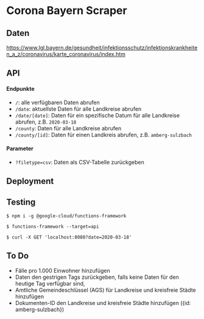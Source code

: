 # Corona Bayern Scraper

## Daten

<https://www.lgl.bayern.de/gesundheit/infektionsschutz/infektionskrankheiten_a_z/coronavirus/karte_coronavirus/index.htm>

## API

#### Endpunkte

- `/`: alle verfügbaren Daten abrufen
- `/date`: aktuellste Daten für alle Landkreise abrufen
- `/date/[date]`: Daten für ein spezifische Datum für alle Landkreise abrufen, z.B. `2020-03-18`
- `/county`: Daten für alle Landkreise abrufen
- `/county/[id]`: Daten für einen Landkreis abrufen, z.B. `amberg-sulzbach`

#### Parameter

- `?filetype=csv`: Daten als CSV-Tabelle zurückgeben

## Deployment

## Testing

```console
$ npm i -g @google-cloud/functions-framework
```

```console
$ functions-framework --target=api
```

```console
$ curl -X GET 'localhost:8080?date=2020-03-18'
```

## To Do

- Fälle pro 1.000 Einwohner hinzufügen
- Daten den gestrigen Tags zurückgeben, falls keine Daten für den heutige Tag verfügbar sind,
- Amtliche Gemeindeschlüssel (AGS) für Landkreise und kreisfreie Städte hinzufügen
- Dokumenten-ID den Landkreise und kreisfreie Städte hinzufügen ({id: amberg-sulzbach})
